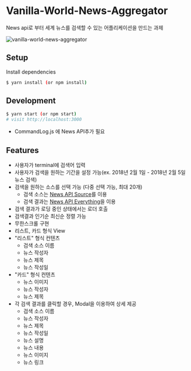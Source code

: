 # Vanilla-World-News-Aggregator

News api로 부터 세계 뉴스를 검색할 수 있는 어플리케이션을 만드는 과제

![vanilla-world-news-aggregator](code-news.gif)


## Setup

Install dependencies

```sh
$ yarn install (or npm install)
```

## Development

```sh
$ yarn start (or npm start)
# visit http://localhost:3000
```

- CommandLog.js 에 News API추가 필요


## Features

- 사용자가 terminal에 검색어 입력
- 사용자가 검색을 원하는 기간을 설정 가능(ex. 2018년 2월 1일 - 2018년 2월 5일 뉴스 검색)
- 검색을 원하는 소스를 선택 가능 (다중 선택 가능, 최대 20개)
  - 검색 소스는 [News API Source](https://newsapi.org/docs/endpoints/sources)를 이용
  - 검색 결과는 [News API Everything](https://newsapi.org/docs/endpoints/everything)을 이용
- 검색 결과가 로딩 중인 상태에서는 로더 호출
- 검색결과 인기순 최신순 정렬 가능
- 무한스크롤 구현
- 리스트, 카드 형식 View
- "리스트" 형식 컨텐츠
  - 검색 소스 이름
  - 뉴스 작성자
  - 뉴스 제목
  - 뉴스 작성일
- "카드" 형식 컨텐츠
  - 뉴스 이미지
  - 뉴스 작성자
  - 뉴스 제목
- 각 검색 결과를 클릭할 경우, Modal을 이용하여 상세 제공
  - 검색 소스 이름
  - 뉴스 작성자
  - 뉴스 제목
  - 뉴스 작성일
  - 뉴스 설명
  - 뉴스 내용
  - 뉴스 이미지
  - 뉴스 링크
